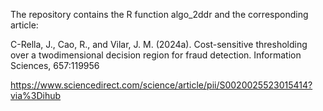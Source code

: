 The repository contains the R function algo_2ddr and the corresponding article:

C-Rella, J., Cao, R., and Vilar, J. M. (2024a). Cost-sensitive thresholding over a twodimensional decision region for fraud detection. Information Sciences, 657:119956

https://www.sciencedirect.com/science/article/pii/S0020025523015414?via%3Dihub
